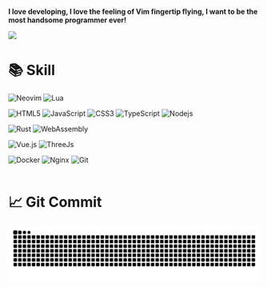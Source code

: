 <b>I love developing, I love the feeling of Vim fingertip flying, I want to be the most handsome programmer ever!</b>

<img src="https://github-readme-stats-eight-theta.vercel.app/api/top-langs/?username=xiaoliyooo&layout=compact&langs_count=8&theme=algolia"/>

#  📚 Skill
![Neovim](https://img.shields.io/badge/-Neovim-019733?style=flat-square&logo=neovim&logoColor=white)
![Lua](https://img.shields.io/badge/-Lua-01017a?style=flat-square&logo=Lua&logoColor=white)

![HTML5](https://img.shields.io/badge/-HTML5-E34F26?style=flat-square&logo=html5&logoColor=white)
![JavaScript](https://img.shields.io/badge/-JavaScript-%23F7DF1C?style=flat-square&logo=javascript&logoColor=000000&labelColor=%23F7DF1C&color=%23F7DF1C)
![CSS3](https://img.shields.io/badge/-CSS3-1572B6?style=flat-square&logo=css3)
![TypeScript](https://img.shields.io/badge/-TypeScript-007ACC?style=flat-square&logo=typescript&logoColor=white)
![Nodejs](https://img.shields.io/badge/-Nodejs-339933?style=flat-square&logo=Node.js&logoColor=white)

![Rust](https://img.shields.io/badge/-Rust-000000?style=flat-square&logo=Rust&logoColor=white)
![WebAssembly](https://img.shields.io/badge/-WebAssembly-6150e7?style=flat-square&logo=WebAssembly&logoColor=white)

![Vue.js](https://img.shields.io/badge/-Vue.js-%232c3e50?style=flat-square&logo=vuedotjs)
![ThreeJs](https://img.shields.io/badge/-ThreeJs-000000?style=flat-square&logo=threedotjs)

![Docker](https://img.shields.io/badge/-Docker-2496ED?style=flat-square&logo=docker&logoColor=white)
![Nginx](https://img.shields.io/badge/-Nginx-009639?style=flat-square&logo=nginx&logoColor=white)
![Git](https://img.shields.io/badge/-Git-F05032?style=flat-square&logo=git&logoColor=white)
<br><br>
#  📈 Git Commit
<img src="https://github.com/18845778092/18845778092/blob/output/github-contribution-grid-snake.svg" />
